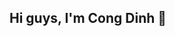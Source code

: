 ## Hi guys, I'm Cong Dinh 👋

<!--
**dinhpika/dinhpika** is a ✨ _special_ ✨ repository because its `README.md` (this file) appears on your GitHub profile.


🎓 Student in Computer Science at HCMUT - Bach Khoa, Ho Chi Minh City
☕ Currently focusing on Web Development at Java
⚙️ Future goal: Becoming a DevOps Engineer in the next 3–4 years
🚀 Passionate about performance optimization and the accuracy of solving problems
